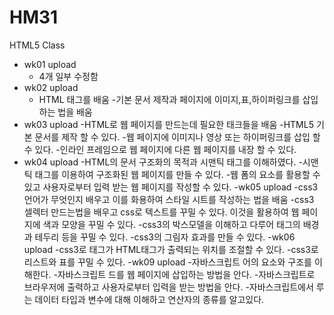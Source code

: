 # HM31
HTML5 Class 

- wk01 upload
  - 4개 일부 수정함
- wk02 upload
  - HTML 태그를 배움
  -기본 문서 제작과 페이지에 이미지,표,하이퍼링크를 삽입하는 법을 배움
- wk03 upload
  -HTML로 웹 페이지를 만드는데 필요한 태크들을 배움
  -HTML5 기본 문서를 제작 할 수 있다.
  -웹 페이지에 이미지나 영상 또는 하이퍼링크를 삽입 할 수 있다.
  -인라인 프레임으로 웹 페이지에 다른 웹 페이지를 내장 할 수 있다.
- wk04 upload
  -HTML의 문서 구조화의 목적과 시맨틱 태그를 이해하였다.
  -시맨틱 태그를 이용하여 구조화된 웹 페이지를 만들 수 있다.
  -웹 폼의 요소를 활용할 수 있고 사용자로부터 입력 받는 웹 페이지를 작성할 수 있다.
-wk05 upload
  -css3 언어가 무엇인지 배우고 이를 화용하여 스타일 시트를 작성하는 법을 배움
  -css3 셀렉터 만드는법을 배우고 css로 텍스트를 꾸밀 수 있다. 이것을 활용하여 웹 페이지에 색과 모양을 꾸밀 수 있다.
  -css3의 박스모델을 이해하고 다루어 태그의 배경과 테두리 등을 꾸밀 수 있다.
  -css3의 그림자 효과를 만들 수 있다.
-wk06 upload
  -css3로 태그가 HTML태그가 출력되는 위치를 조절할 수 있다.
  -css3로 리스트와 표를 꾸밀 수 있다.
-wk09 upload
  -자바스크립트 어의 요소와 구조를 이해한다.
  -자바스크립트 드를 웹 페이지에 삽입하는 방법을 안다.
  -자바스크립트로 브라우저에 출력하고 사용자로부터 입력을 받는 방법을 안다.
  -자바스크립트에서 루는 데이터 타입과 변수에 대해 이해하고 연산자의 종류를 알고있다.
  
